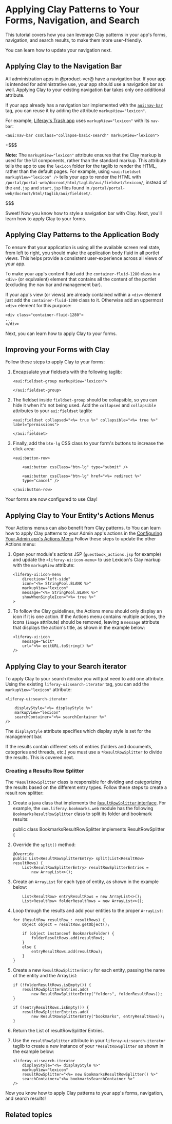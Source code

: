 # Applying Clay Patterns to Your Forms, Navigation, and Search [](id=applying-clay-patterns-to-forms-navigation-and-search)

This tutorial covers how you can leverage Clay patterns in your app's forms,
navigation, and search results, to make them more user-friendly.

You can learn how to update your navigation next.

## Applying Clay to the Navigation Bar [](id=applying-lexicon-to-the-navigation-bar)

<!-- I'm guessing this is not a requirement, and something that is only intended
for internal use. A 3rd party dev could of course follow this pattern for their
admin apps, right? Would this break any functionality if they didn't? -->

All administration apps in @product-ver@ have a navigation bar. If your app is
intended for administrative use, your app should use a navigation bar as well.
Applying Clay to your existing navigation bar takes only one additional
attribute.

If your app already has a navigation bar implemented with the [`aui:nav-bar`](@platform-ref@/7.0-latest/taglibs/util-taglib/aui/nav-bar.html)
tag, you can reuse it by adding the attribute `markupView="lexicon"`.

For example, [Liferay's Trash app](https://github.com/liferay/liferay-portal/blob/7.0.x/modules/apps/web-experience/trash/trash-web/src/main/resources/META-INF/resources/navigation.jsp)
uses `markupView="lexicon"` with its `nav-bar`:

    <aui:nav-bar cssClass="collapse-basic-search" markupView="lexicon">

+$$$

**Note:** The `markupView="lexicon"` attribute ensures that the Clay markup
is used for the UI components, rather than the standard markup. This attribute
tells the app to use the `lexicon` folder for the taglib to render the HTML,
rather than the default pages. For example, using
`<aui:fieldset markupView="lexicon" />` tells your app to render the HTML with
`/portal/portal-web/docroot/html/taglib/aui/fieldset/lexicon/`, instead of the
`end.jsp` and `start.jsp` files found in
`/portal/portal-web/docroot/html/taglib/aui/fieldset/`.

$$$

Sweet! Now you know how to style a navigation bar with Clay. Next, you'll learn
how to apply Clay to your forms.

## Applying Clay Patterns to the Application Body

To ensure that your application is using all the available screen real state,
from left to right, you should make the application body fluid in all portlet
views. This helps provide a consistent user-experience across all views of your
app.

To make your app's content fluid add the `container-fluid-1280` class in a
`<div>` (or equivalent) element that contains all the content of the portlet
(excluding the nav bar and management bar).

If your app's view (or views) are already contained within a `<div>` element
just add the `container-fluid-1280` class to it. Otherwise add an uppermost
`<div>` element for this purpose:

    <div class="container-fluid-1280">
    ...
    </div>

Next, you can learn how to apply Clay to your forms.

## Improving your Forms with Clay [](id=improving-your-forms-with-lexicon)

Follow these steps to apply Clay to your forms:

1.  Encapsulate your fieldsets with the following taglib:

        <aui:fieldset-group markupView="lexicon">

        </aui:fieldset-group>

2.  The fieldset inside `fieldset-group` should be collapsible, so you can hide
    it when it's not being used. Add the `collapsed` and `collapsible`
    attributes to your `aui:fieldset` taglib:

        <aui:fieldset collapsed="<%= true %>" collapsible="<%= true %>"
        label="permissions">
              ...
        </aui:fieldset>

3.  Finally, add the `btn-lg` CSS class to your form's buttons to increase the
    click area:

        <aui:button-row>

            <aui:button cssClass="btn-lg" type="submit" />

            <aui:button cssClass="btn-lg" href="<%= redirect %>"
            type="cancel" />

        </aui:button-row>

Your forms are now configured to use Clay!

## Applying Clay to Your Entity's Actions Menus

Your Actions menus can also benefit from Clay patterns. to You can learn how to
apply Clay patterns to your Admin app's actions in the
[Configuring Your Admin app's Actions Menu](/develop/tutorials/-/knowledge_base/7-0/configuring-your-admin-apps-actions-menu)
Follow these steps to update the other Actions menu:

1.  Open your module's actions JSP (`guestbook_actions.jsp` for example) and
    update the `<liferay-ui:icon-menu>` to use Lexicon's Clay markup with the
    `markupView` attribute:

        <liferay-ui:icon-menu
            direction="left-side"
            icon="<%= StringPool.BLANK %>"
            markupView="lexicon"
            message="<%= StringPool.BLANK %>"
            showWhenSingleIcon="<%= true %>"
        >

2.  To follow the Clay guidelines, the Actions menu should only display an icon
    if it is one action. If the Actions menu contains multiple actions, the
    icons (`image` attribute) should be removed, leaving a `message` attribute
    that displays the action's title, as shown in the example below:

        <liferay-ui:icon
            message="Edit"
            url="<%= editURL.toString() %>"
        />

## Applying Clay to your Search iterator

To apply Clay to your search iterator you will just need to add one
attribute. Using the existing `liferay-ui:search-iterator` tag, you can add the
`markupView="lexicon"` attribute:

    <liferay-ui:search-iterator

        displayStyle="<%= displayStyle %>"
        markupView="lexicon"
        searchContainer="<%= searchContainer %>"
    />

The `displayStyle` attribute specifies which display style is set for the
management bar.

If the results contain different sets of entries (folders and documents,
categories and threads, etc.) you must use a `*ResultRowSplitter` to divide the
results. This is covered next.

### Creating a Results Row Splitter

The `*ResultRowSplitter` class is responsible for dividing and categorizing the
results based on the different entry types. Follow these steps to create a
result row splitter:

1.  Create a java class that implements the [`ResultRowSplitter` interface](@platform-ref@/7.0-latest/javadocs/portal-kernel/com/liferay/portal/kernel/dao/search/ResultRowSplitter.html).
For example, the `com.liferay.bookmarks.web` module has the following
`BookmarksResultRowSplitter` class to split its folder and bookmark results:

    public class BookmarksResultRowSplitter implements ResultRowSplitter {

2.  Override the `split()` method:

    	@Override
    	public List<ResultRowSplitterEntry> split(List<ResultRow> resultRows) {
    		List<ResultRowSplitterEntry> resultRowSplitterEntries =
    			new ArrayList<>();

3.  Create an `ArrayList` for each type of entity, as shown in the example below:

    		List<ResultRow> entryResultRows = new ArrayList<>();
    		List<ResultRow> folderResultRows = new ArrayList<>();

4.  Loop through the results and add your entities to the proper `ArrayList`:

        for (ResultRow resultRow : resultRows) {
        	Object object = resultRow.getObject();

        	if (object instanceof BookmarksFolder) {
        		folderResultRows.add(resultRow);
        	}
        	else {
        		entryResultRows.add(resultRow);
        	}
        }

5.  Create a new `ResultRowSplitterEntry` for each entity, passing the name of
    the entity and the ArrayList:

        if (!folderResultRows.isEmpty()) {
        	resultRowSplitterEntries.add(
        		new ResultRowSplitterEntry("folders", folderResultRows));
        }

        if (!entryResultRows.isEmpty()) {
        	resultRowSplitterEntries.add(
        		new ResultRowSplitterEntry("bookmarks", entryResultRows));
        }

6.  Return the List of resultRowSplitter Entries.

7.  Use the `resultRowSplitter` attribute in your `liferay-ui:search-iterator`
    taglib to create a new instance of your `*ResultRowSplitter` as shown in the
    example below:

        <liferay-ui:search-iterator
            displayStyle="<%= displayStyle %>"
            markupView="lexicon"
            resultRowSplitter="<%= new BookmarksResultRowSplitter() %>"
            searchContainer="<%= bookmarksSearchContainer %>"
        />

Now you know how to apply Clay patterns to your app's forms, navigation, and
search results!

## Related topics
